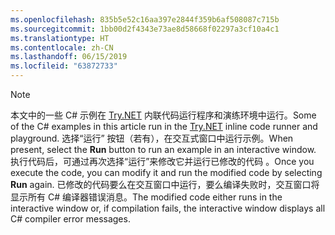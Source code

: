 ```yaml
---
ms.openlocfilehash: 835b5e52c16aa397e2844f359b6af508087c715b
ms.sourcegitcommit: 1bb00d2f4343e73ae8d58668f02297a3cf10a4c1
ms.translationtype: HT
ms.contentlocale: zh-CN
ms.lasthandoff: 06/15/2019
ms.locfileid: "63872733"
---
```


> [!NOTE]
> <span data-ttu-id="d8a96-101">本文中的一些 C# 示例在 [Try.NET](https://try.dot.net) 内联代码运行程序和演练环境中运行。</span><span class="sxs-lookup"><span data-stu-id="d8a96-101">Some of the C# examples in this article run in the [Try.NET](https://try.dot.net) inline code runner and playground.</span></span> <span data-ttu-id="d8a96-102">选择“运行”  按钮（若有），在交互式窗口中运行示例。</span><span class="sxs-lookup"><span data-stu-id="d8a96-102">When present, select the **Run** button to run an example in an interactive window.</span></span> <span data-ttu-id="d8a96-103">执行代码后，可通过再次选择“运行”来修改它并运行已修改的代码  。</span><span class="sxs-lookup"><span data-stu-id="d8a96-103">Once you execute the code, you can modify it and run the modified code by selecting **Run** again.</span></span> <span data-ttu-id="d8a96-104">已修改的代码要么在交互窗口中运行，要么编译失败时，交互窗口将显示所有 C# 编译器错误消息。</span><span class="sxs-lookup"><span data-stu-id="d8a96-104">The modified code either runs in the interactive window or, if compilation fails, the interactive window displays all C# compiler error messages.</span></span>  